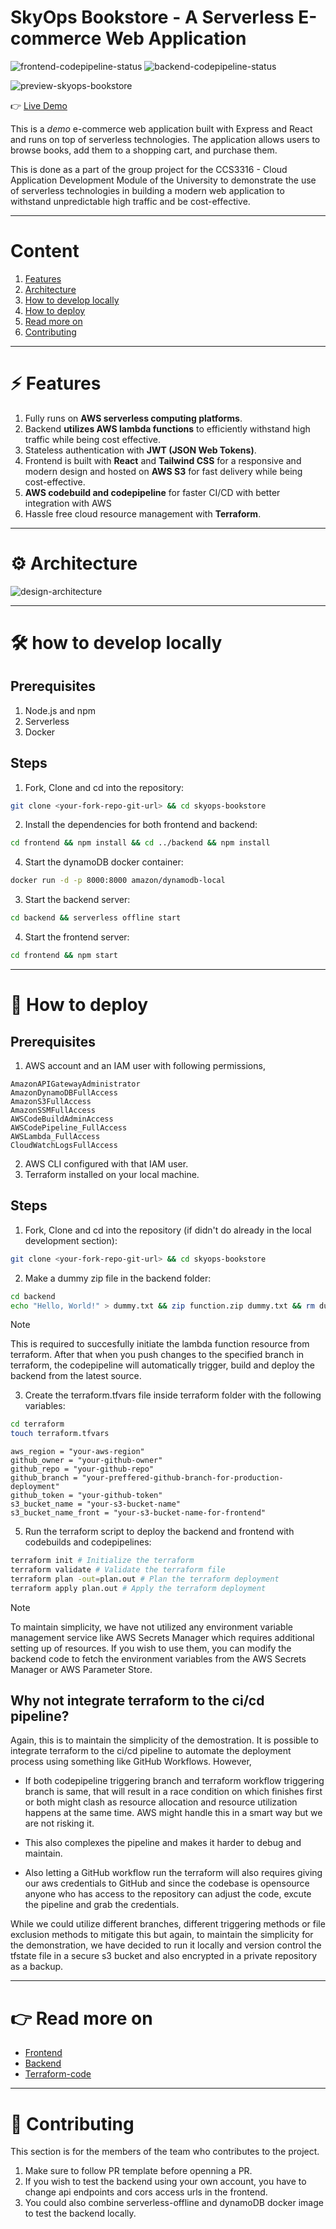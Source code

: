 # SkyOps Bookstore - A Serverless E-commerce Web Application

![frontend-codepipeline-status](https://book-store-skyops-build-badges.s3.us-east-1.amazonaws.com/badges/frontend-build.svg)
![backend-codepipeline-status](https://book-store-skyops-build-badges.s3.us-east-1.amazonaws.com/badges/backend-build.svg)

![preview-skyops-bookstore](./github-assets/preview.webp)

👉 <a href="http://book-store-skyops-terraform-front.s3-website-us-east-1.amazonaws.com" target="_blank">Live Demo</a>

This is a *demo* e-commerce web application built with Express and React and runs on top of serverless technologies. The application allows users to browse books, add them to a shopping cart, and purchase them.

This is done as a part of the group project for the CCS3316 - Cloud Application Development Module of the University to demonstrate the use of serverless technologies in building a modern web application to withstand unpredictable high traffic and be cost-effective.

---

# Content

1. [Features](#-features)
2. [Architecture](#️-architecture)
3. [How to develop locally](#️-how-to-develop-locally)
4. [How to deploy](#-how-to-deploy)
5. [Read more on](#-read-more-on)
6. [Contributing](#-contributing)

---

# ⚡ Features 

1. Fully runs on **AWS serverless computing platforms**.
2. Backend **utilizes AWS lambda functions** to efficiently withstand high traffic while being cost effective.
3. Stateless authentication with **JWT (JSON Web Tokens)**.
4. Frontend is built with **React** and **Tailwind CSS** for a responsive and modern design and hosted on **AWS S3** for fast delivery while being cost-effective.
5. **AWS codebuild and codepipeline** for faster CI/CD with better integration with AWS
5. Hassle free cloud resource management with **Terraform**.

---

# ⚙️  Architecture
![design-architecture](./github-assets/architecture.svg)

---

# 🛠️ how to develop locally

## Prerequisites
1. Node.js and npm
2. Serverless
3. Docker

## Steps

1. Fork, Clone and cd into the repository:
```bash
git clone <your-fork-repo-git-url> && cd skyops-bookstore
```

2. Install the dependencies for both frontend and backend:
```bash
cd frontend && npm install && cd ../backend && npm install
```

4. Start the dynamoDB docker container:
```bash
docker run -d -p 8000:8000 amazon/dynamodb-local
```

3. Start the backend server:
```bash
cd backend && serverless offline start
```

4. Start the frontend server:
```bash
cd frontend && npm start
```

---

# 🚀 How to deploy

## Prerequisites

1. AWS account and an IAM user with following permissions,
```
AmazonAPIGatewayAdministrator
AmazonDynamoDBFullAccess
AmazonS3FullAccess
AmazonSSMFullAccess
AWSCodeBuildAdminAccess
AWSCodePipeline_FullAccess
AWSLambda_FullAccess
CloudWatchLogsFullAccess
```

2. AWS CLI configured with that IAM user.
3. Terraform installed on your local machine.

## Steps

1. Fork, Clone and cd into the repository (if didn't do already in the local development section):
```bash
git clone <your-fork-repo-git-url> && cd skyops-bookstore
```

2. Make a dummy zip file in the backend folder:
```bash
cd backend
echo "Hello, World!" > dummy.txt && zip function.zip dummy.txt && rm dummy.txt
```

> [!Note]
> This is required to succesfully initiate the lambda function resource from terraform. After that when you push changes to the specified branch in terraform, the codepipeline will automatically trigger, build and deploy the backend from the latest source.

3. Create the terraform.tfvars file inside terraform folder with the following variables:

```bash
cd terraform
touch terraform.tfvars
```

```
aws_region = "your-aws-region"
github_owner = "your-github-owner"
github_repo = "your-github-repo"
github_branch = "your-preffered-github-branch-for-production-deployment"
github_token = "your-github-token"
s3_bucket_name = "your-s3-bucket-name"
s3_bucket_name_front = "your-s3-bucket-name-for-frontend"
```

5. Run the terraform script to deploy the backend and frontend with codebuilds and codepipelines:

```bash
terraform init # Initialize the terraform
terraform validate # Validate the terraform file
terraform plan -out=plan.out # Plan the terraform deployment
terraform apply plan.out # Apply the terraform deployment
```

> [!Note]
> To maintain simplicity, we have not utilized any environment variable management service like AWS Secrets Manager which requires additional setting up of resources. If you wish to use them, you can modify the backend code to fetch the environment variables from the AWS Secrets Manager or AWS Parameter Store.

## Why not integrate terraform to the ci/cd pipeline?

Again, this is to maintain the simplicity of the demostration. It is possible to integrate terraform to the ci/cd pipeline to automate the deployment process using something like GitHub Workflows. However,

* If both codepipeline triggering branch and terraform workflow triggering branch is same, that will result in a race condition on which finishes first or both might clash as resource allocation and resource utilization happens at the same time. AWS might handle this in a  smart way but we are not risking it.

* This also complexes the pipeline and makes it harder to debug and maintain.

* Also letting a GitHub workflow run the terraform will also requires giving our aws credentials to GitHub and since the codebase is opensource anyone who has access to the repository can adjust the code, excute the pipeline and grab the credentials.

While we could utilize different branches, different triggering methods or file exclusion methods to mitigate this but again, to maintain the simplicity for the demonstration, we have decided to run it locally and version control the tfstate file in a secure s3 bucket and also encrypted in a private repository as a backup.

---

# 👉 Read more on

* [Frontend](frontend/README.md)<br>
* [Backend](backend/README.md)<br>
* [Terraform-code](terraform/README.md)<br>

---

# 🤝 Contributing

This section is for the members of the team who contributes to the project.

1. Make sure to follow PR template before openning a PR.
2. If you wish to test the backend using your own account, you have to change api endpoints and cors access urls in the frontend.
3. You could also combine serverless-offline and dynamoDB docker image to test the backend locally.

